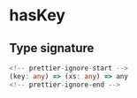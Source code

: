# hasKey

## Type signature

```typescript
<!-- prettier-ignore-start -->
(key: any) => (xs: any) => any
<!-- prettier-ignore-end -->
```
